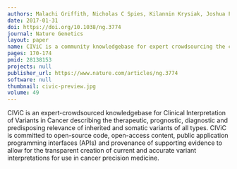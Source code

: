 ```yaml
---
authors: Malachi Griffith, Nicholas C Spies, Kilannin Krysiak, Joshua F McMichael, Adam C Coffman, Arpad M Danos, Benjamin J Ainscough, Cody A Ramirez, Damian T Rieke, Lynzey Kujan, Erica K Barnell, Alex H Wagner, Zachary L Skidmore, Amber Wollam, Connor J Liu, Martin R Jones, Rachel L Bilski, Robert Lesurf, Yan-Yang Feng, Nakul M Shah, Melika Bonakdar, Lee Trani, Matthew Matlock, Avinash Ramu, Katie M Campbell, Gregory C Spies, Aaron P Graubert, Karthik Gangavarapu, James M Eldred, David E Larson, Jason R Walker, Benjamin M Good, Chunlei Wu, Andrew I Su, Rodrigo Dienstmann, Adam A Margolin, David Tamborero, Nuria Lopez-Bigas, Steven J M Jones, Ron Bose, David H Spencer, Lukas D Wartman, Richard K Wilson, Elaine R Mardis, Obi L Griffith
date: 2017-01-31
doi: https://doi.org/10.1038/ng.3774
journal: Nature Genetics
layout: paper
name: CIViC is a community knowledgebase for expert crowdsourcing the clinical interpretation of variants in cancer
pages: 170-174
pmid: 28138153
projects: null
publisher_url: https://www.nature.com/articles/ng.3774
software: null
thumbnail: civic-preview.jpg
volume: 49
---
```

CIViC is an expert-crowdsourced knowledgebase for Clinical Interpretation of Variants in Cancer describing the therapeutic, prognostic, diagnostic and predisposing relevance of inherited and somatic variants of all types. CIViC is committed to open-source code, open-access content, public application programming interfaces (APIs) and provenance of supporting evidence to allow for the transparent creation of current and accurate variant interpretations for use in cancer precision medicine.

